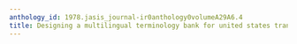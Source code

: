 ```yaml
---
anthology_id: 1978.jasis_journal-ir0anthology0volumeA29A6.4
title: Designing a multilingual terminology bank for united states translators
---
```

